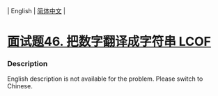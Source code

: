 | English | [简体中文](README.md) |

# [面试题46. 把数字翻译成字符串 LCOF](https://leetcode-cn.com/problems/ba-shu-zi-fan-yi-cheng-zi-fu-chuan-lcof)
 ### Description
English description is not available for the problem. Please switch to Chinese.